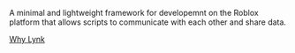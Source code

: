 A minimal and lightweight framework for developemnt on the Roblox platform that allows scripts to communicate with each other and share data.

[Why Lynk](http://optimisticside.github.io/lynk/why)